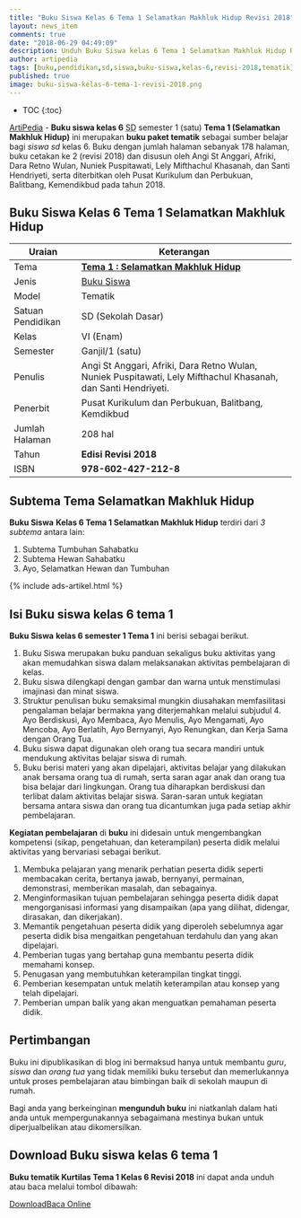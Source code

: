 ```yaml
---
title: "Buku Siswa Kelas 6 Tema 1 Selamatkan Makhluk Hidup Revisi 2018"
layout: news_item
comments: true
date: "2018-06-29 04:49:09"
description: Unduh Buku Siswa kelas 6 Tema 1 Selamatkan Makhluk Hidup Revisi 2018 terdiri dari subTema Tumbuhan Sahabatku, Hewan Sahabatku, dan Ayo, Selamatkan Hewan dan Tumbuhan
author: artipedia
tags: [buku,pendidikan,sd,siswa,buku-siswa,kelas-6,revisi-2018,tematik]
published: true
image: buku-siswa-kelas-6-tema-1-revisi-2018.png
---
```

* TOC
{:toc}

<script type="application/ld+json">
{
  "@context":"http://schema.org",
  "@type":"Book",
  "name" : "{{ page.title }}",
  "author": {
    "@type":"Person",
    "name":"Angi St Anggari, Afriki, Dara Retno Wulan, Nuniek Puspitawati, Lely Mifthachul Khasanah, dan Santi Hendriyeti"
  },
  "url" : "{{ site.url }}{{ page.url }}",
  "workExample" : [{
    "@type": "Book",
    "isbn": "978-602-427-212-8",
    "bookEdition": "Revisi 2018",
    "bookFormat": "http://schema.org/Hardcover",
    "potentialAction":{
    "@type":"ReadAction",
    "target":
      {
        "@type":"EntryPoint",
        "urlTemplate":"{{ site.url }}{{ page.url }}",
        "actionPlatform":[
          "http://schema.org/DesktopWebPlatform",
          "http://schema.org/IOSPlatform",
          "http://schema.org/AndroidPlatform"
        ]
      }
      }
    }
    ]
    }
 
</script>

[ArtiPedia](/ "ArtiPedia") - **Buku siswa kelas 6** <acronym title="Sekolah Dasar">SD</acronym> semester 1 (satu) **Tema 1 (Selamatkan Makhluk Hidup)** ini merupakan **buku paket tematik** sebagai sumber belajar bagi *siswa sd* kelas 6. Buku dengan jumlah halaman sebanyak 178 halaman, buku cetakan ke 2 (revisi 2018) dan disusun oleh Angi St Anggari, Afriki, Dara Retno Wulan, Nuniek Puspitawati, Lely Mifthachul Khasanah, dan Santi Hendriyeti, serta diterbitkan oleh Pusat Kurikulum dan Perbukuan, Balitbang, Kemendikbud pada tahun 2018. 

## Buku Siswa Kelas 6 Tema 1 Selamatkan Makhluk Hidup

|Uraian|Keterangan|
| --- | --- |
|Tema|<a href="/wiki/buku-siswa-kelas-6-tema-1-selamatkan-makhluk-hidup-revisi-2018.html" title="Buku Siswa Kelas 6 SD Tema 1 Selamatkan Makhluk Hidup Revisi 2018"><strong>Tema 1 : Selamatkan Makhluk Hidup</strong></a>|
|Jenis|<a href="/buku" title="Buku Siswa" target="_blank">Buku Siswa</a>|
|Model|Tematik|
|Satuan Pendidikan|SD (Sekolah Dasar)|
Kelas|VI (Enam)|
|Semester|Ganjil/1 (satu)|
Penulis|Angi St Anggari, Afriki, Dara Retno Wulan, Nuniek Puspitawati, Lely Mifthachul Khasanah, dan Santi Hendriyeti.|
|Penerbit|Pusat Kurikulum dan Perbukuan, Balitbang, Kemdikbud|
|Jumlah Halaman|208 hal|
|Tahun|<strong>Edisi Revisi 2018</strong>|
|ISBN|<strong>978-602-427-212-8</strong>|

## Subtema Tema Selamatkan Makhluk Hidup
<strong>Buku Siswa</strong> <strong>Kelas 6 Tema 1 Selamatkan Makhluk Hidup</strong> terdiri dari *3 subtema* antara lain: 
1. Subtema Tumbuhan Sahabatku
2. Subtema Hewan Sahabatku
3. Ayo, Selamatkan Hewan dan Tumbuhan

{% include ads-artikel.html %}

## Isi Buku siswa kelas 6 tema 1
**Buku Siswa** <b>kelas 6 semester 1 Tema 1</b> ini berisi sebagai berikut.
1. Buku Siswa merupakan buku panduan sekaligus buku aktivitas yang akan memudahkan siswa dalam melaksanakan aktivitas pembelajaran di kelas.
2. Buku siswa dilengkapi dengan gambar dan warna untuk menstimulasi imajinasi dan minat siswa.
3. Struktur penulisan buku semaksimal mungkin diusahakan memfasilitasi pengalaman belajar bermakna yang diterjemahkan melalui subjudul 4. Ayo Berdiskusi, Ayo Membaca, Ayo Menulis, Ayo Mengamati, Ayo Mencoba, Ayo Berlatih, Ayo Bernyanyi, Ayo Renungkan, dan Kerja Sama dengan Orang Tua.
5. Buku siswa dapat digunakan oleh orang tua secara mandiri untuk mendukung aktivitas belajar siswa di rumah.
6. Buku berisi materi yang akan dipelajari, aktivitas belajar yang dilakukan anak bersama orang tua di rumah, serta saran agar anak dan orang tua bisa belajar dari lingkungan. Orang tua diharapkan berdiskusi dan terlibat dalam aktivitas belajar siswa. Saran-saran untuk kegiatan bersama antara siswa dan orang tua dicantumkan juga pada setiap akhir pembelajaran.

<b>Kegiatan pembelajaran</b> di <b>buku</b> ini didesain untuk mengembangkan kompetensi (sikap, pengetahuan, dan keterampilan) peserta didik melalui aktivitas yang bervariasi sebagai berikut.
<ol><li>Membuka pelajaran yang menarik perhatian peserta didik seperti membacakan cerita, bertanya jawab, bernyanyi, permainan, demonstrasi, memberikan masalah, dan sebagainya.</li><li>Menginformasikan tujuan pembelajaran sehingga peserta didik dapat mengorganisasi informasi yang disampaikan (apa yang dilihat, didengar, dirasakan, dan dikerjakan).</li><li>Memantik pengetahuan peserta didik yang diperoleh sebelumnya agar peserta didik bisa mengaitkan pengetahuan terdahulu dan yang akan dipelajari.</li><li>Pemberian tugas yang bertahap guna membantu peserta didik memahami konsep.</li><li>Penugasan yang membutuhkan keterampilan tingkat tinggi.</li><li>Pemberian kesempatan untuk melatih keterampilan atau konsep yang telah dipelajari.</li><li>Pemberian umpan balik yang akan menguatkan pemahaman peserta didik.</li></ol>
  
## Pertimbangan
Buku ini dipublikasikan di blog ini bermaksud hanya untuk membantu _guru_, _siswa_ dan _orang tua_ yang tidak memiliki buku tersebut dan memerlukannya untuk proses pembelajaran atau bimbingan baik di sekolah maupun di rumah.

Bagi anda yang berkeinginan <b>mengunduh buku</b> ini niatkanlah dalam hati anda untuk mempergunakannya sebagaimana mestinya bukan untuk diperjualbelikan atau dikomersilkan.
  
## Download Buku siswa kelas 6 tema 1
**Buku tematik Kurtilas Tema 1 Kelas 6 Revisi 2018** ini dapat anda unduh atau baca melalui tombol dibawah:
<p class="center"><a class="button download" href="https://docs.google.com/uc?export=download&id=1p_HUgA_35r5FCghjSGjqgDX5nQ3J95an" rel="nofollow" target="_blank" title="Download">Download</a><a class="button demo open-dialog" href="https://drive.google.com/file/d/1p_HUgA_35r5FCghjSGjqgDX5nQ3J95an/preview" Title="Baca Online" rel="nofollow">Baca Online</a></p>

